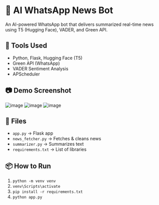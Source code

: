 # 📰 AI WhatsApp News Bot

An AI-powered WhatsApp bot that delivers summarized real-time news using T5 (Hugging Face), VADER, and Green API.

## 🔧 Tools Used
- Python, Flask, Hugging Face (T5)
- Green API (WhatsApp)
- VADER Sentiment Analysis
- APScheduler

## 📷 Demo Screenshot

![image](https://github.com/user-attachments/assets/d287e76e-7b7e-49ba-aa98-1b46181d1111)
![image](https://github.com/user-attachments/assets/3de612f3-d20d-4152-b36b-04ac6212dd6b)
![image](https://github.com/user-attachments/assets/f10520e1-1935-448b-85c1-7e1a94dae20d)

## 📁 Files
- `app.py` → Flask app
- `news_fetcher.py` → Fetches & cleans news
- `summarizer.py` → Summarizes text
- `requirements.txt` → List of libraries

## 📦 How to Run
1. `python -m venv venv`
2. `venv\Scripts\activate`
3. `pip install -r requirements.txt`
4. `python app.py`
